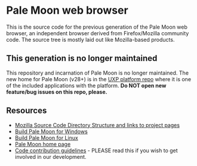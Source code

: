 # Pale Moon web browser

This is the source code for the previous generation of the Pale Moon web browser, an independent browser derived from Firefox/Mozilla community code.
The source tree is mostly laid out like Mozilla-based products.

## This generation is no longer maintained

This repository and incarnation of Pale Moon is no longer maintained.
The new home for Pale Moon (v28+) is in the [UXP platform repo](https://github.com/MoonchildProductions/UXP) where it is one of the included applications with the platform.
**Do NOT open new feature/bug issues on this repo, please.**

## Resources

 * [Mozilla Source Code Directory Structure and links to project pages](https://developer.mozilla.org/en/Mozilla_Source_Code_Directory_Structure)
 * [Build Pale Moon for Windows](https://forum.palemoon.org/viewtopic.php?f=19&t=13556)
 * [Build Pale Moon for Linux](https://developer.palemoon.org/Developer_Guide:Build_Instructions/Pale_Moon/Linux)
 * [Pale Moon home page](http://www.palemoon.org/)
 * [Code contribution guidelines](https://github.com/MoonchildProductions/Pale-Moon/wiki/Code-contribution-guidelines) - PLEASE read this if you wish to get involved in our development.
